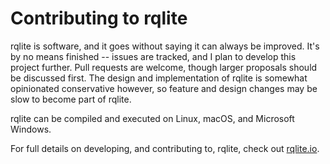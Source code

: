 # Contributing to rqlite
rqlite is software, and it goes without saying it can always be improved. It's by no means finished -- issues are tracked, and I plan to develop this project further. Pull requests are welcome, though larger proposals should be discussed first. The design and implementation of rqlite is somewhat opinionated conservative however, so feature and design changes may be slow to become part of rqlite. 

rqlite can be compiled and executed on Linux, macOS, and Microsoft Windows.

For full details on developing, and contributing to, rqlite, check out [rqlite.io](https://rqlite.io/docs/install-rqlite/building-from-source/).
